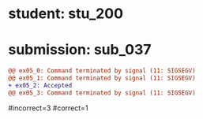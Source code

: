 # student: stu_200
# submission: sub_037

```diff
@@ ex05_0: Command terminated by signal (11: SIGSEGV)
@@ ex05_1: Command terminated by signal (11: SIGSEGV)
+ ex05_2: Accepted
@@ ex05_3: Command terminated by signal (11: SIGSEGV)
```
#incorrect=3
#correct=1
